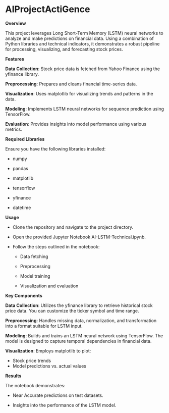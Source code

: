 #  **AIProjectActiGence**

<b> **Overview** </b>

This project leverages Long Short-Term Memory (LSTM) neural networks to analyze and make predictions on financial data. Using a combination of Python libraries and technical indicators, it demonstrates a robust pipeline for processing, visualizing, and forecasting stock prices.

<b>Features</b>

**Data Collection**: Stock price data is fetched from Yahoo Finance using the yfinance library.

**Preprocessing**: Prepares and cleans financial time-series data.

**Visualization**: Uses matplotlib for visualizing trends and patterns in the data.

**Modeling**: Implements LSTM neural networks for sequence prediction using TensorFlow.

**Evaluation**: Provides insights into model performance using various metrics.


**Required Libraries**

Ensure you have the following libraries installed:

- numpy

- pandas

- matplotlib

- tensorflow

- yfinance

- datetime


**Usage**

- Clone the repository and navigate to the project directory.

- Open the provided Jupyter Notebook AI-LSTM-Technical.ipynb.

- Follow the steps outlined in the notebook:

  - Data fetching

  - Preprocessing

  - Model training

  - Visualization and evaluation


 **Key Components**


 **Data Collection**:
 Utilizes the yfinance library to retrieve historical stock price data. You can customize the ticker symbol and time range.

**Preprocessing**:
Handles missing data, normalization, and transformation into a format suitable for LSTM input.

**Modeling**:
Builds and trains an LSTM neural network using TensorFlow. The model is designed to capture temporal dependencies in financial data.

**Visualization**:
Employs matplotlib to plot:
- Stock price trends
- Model predictions vs. actual values


**Results**

The notebook demonstrates:

- Near Accurate predictions on test datasets.

- Insights into the performance of the LSTM model.


